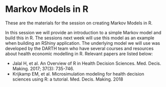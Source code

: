 # Markov Models in R

These are the materials for the session on creating Markov Models in R.

In this session we will provide an introduction to a simple Markov model and build this in R. 
The sessions next week will use this model as an example when building an RShiny application.
The underlying model we will use was developed by the DARTH team who have several courses and resources about health economic modelling in R.
Relevant papers are listed below:

- Jalal H, et al. An Overview of R in Health Decision Sciences. Med. Decis. Making. 2017; 37(3): 735-746. 
- Krijkamp EM, et al. Microsimulation modeling for health decision sciences using R: a tutorial. Med. Decis. Making. 2018
